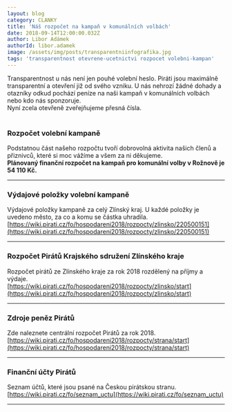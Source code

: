 ```yaml
---
layout: blog
category: CLANKY
title: 'Náš rozpočet na kampaň v komunálních volbách'
date: 2018-09-14T12:00:00.032Z
author: Libor Adámek
authorId: libor.adamek
image: /assets/img/posts/transparentniinfografika.jpg
tags: 'transparentnost otevrene-ucetnictvi rozpocet volebni-kampan'
---
```

Transparentnost u nás není jen pouhé volební heslo. Piráti jsou maximálně transparentní a otevření již od svého vzniku. 
U nás nehrozí žádné dohady a otazníky odkud pochází peníze na naši kampaň v komunálních volbách nebo kdo nás sponzoruje.<br /> 
Nyní zcela otevřeně zveřejňujeme přesná čísla.<br /><br />


### Rozpočet volební kampaně
Podstatnou část našeho rozpočtu tvoří dobrovolná aktivita našich členů a přiznivců, které si moc vážíme a všem za ni děkujeme.<br />
**Plánovaný finanční rozpočet na kampaň pro komunální volby v Rožnově je 54 110 Kč.**

---

### Výdajové položky volební kampaně
Výdajové položky kampaně za celý Zlínský kraj. U každé položky je uvedeno město, za co a komu se částka uhradila.<br />
[https://wiki.pirati.cz/fo/hospodareni2018/rozpocty/zlinsko/220500151](https://wiki.pirati.cz/fo/hospodareni2018/rozpocty/zlinsko/220500151)

---

### Rozpočet Pirátů Krajského sdružení Zlínského kraje
Rozpočet pirátů ze Zlínského kraje za rok 2018 rozdělený na příjmy a výdaje.<br />
[https://wiki.pirati.cz/fo/hospodareni2018/rozpocty/zlinsko/start](https://wiki.pirati.cz/fo/hospodareni2018/rozpocty/zlinsko/start)

---

### Zdroje peněz Pirátů
Zde naleznete centrální rozpočet Pirátů za rok 2018.<br />
[https://wiki.pirati.cz/fo/hospodareni2018/rozpocty/strana/start](https://wiki.pirati.cz/fo/hospodareni2018/rozpocty/strana/start)

---

### Finanční účty Pirátů
Seznam účtů, které jsou psané na Českou pirátskou stranu.<br />
[https://wiki.pirati.cz/fo/seznam_uctu](https://wiki.pirati.cz/fo/seznam_uctu)

- - -
